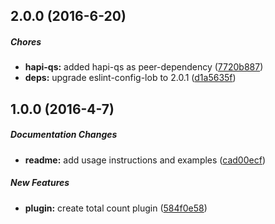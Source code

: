## 2.0.0 (2016-6-20)

##### Chores

* **hapi-qs:** added hapi-qs as peer-dependency ([7720b887](https://github.com/lob/hapi-bookshelf-total-count/commit/7720b887b8923d4d365b65d3deed4e5da505b501))
* **deps:** upgrade eslint-config-lob to 2.0.1 ([d1a5635f](https://github.com/lob/hapi-bookshelf-total-count/commit/d1a5635f2747e5eea77f44c02ceaf17b8de8229b))

## 1.0.0 (2016-4-7)

##### Documentation Changes

* **readme:** add usage instructions and examples ([cad00ecf](https://github.com/lob/hapi-bookshelf-total-count/commit/cad00ecf9b98d46b5c5027a6e4679045e0318a4d))

##### New Features

* **plugin:** create total count plugin ([584f0e58](https://github.com/lob/hapi-bookshelf-total-count/commit/584f0e5848dc6db5056c67966e0efb06fd5776e5))

